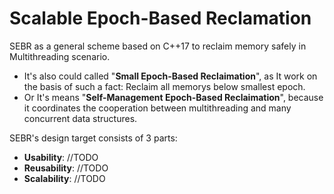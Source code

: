 # Scalable Epoch-Based Reclamation
SEBR as a general scheme based on C++17 to reclaim memory safely in Multithreading scenario.
- It's also could called "**Small Epoch-Based Reclaimation**", as It work on the basis of such a fact: Reclaim all memorys below smallest epoch.
- Or It's means "**Self-Management Epoch-Based Reclaimation**", because it coordinates the cooperation between multithreading and many concurrent data structures.

SEBR's design target consists of 3 parts:
- **Usability**: //TODO
- **Reusability**: //TODO
- **Scalability**:  //TODO
